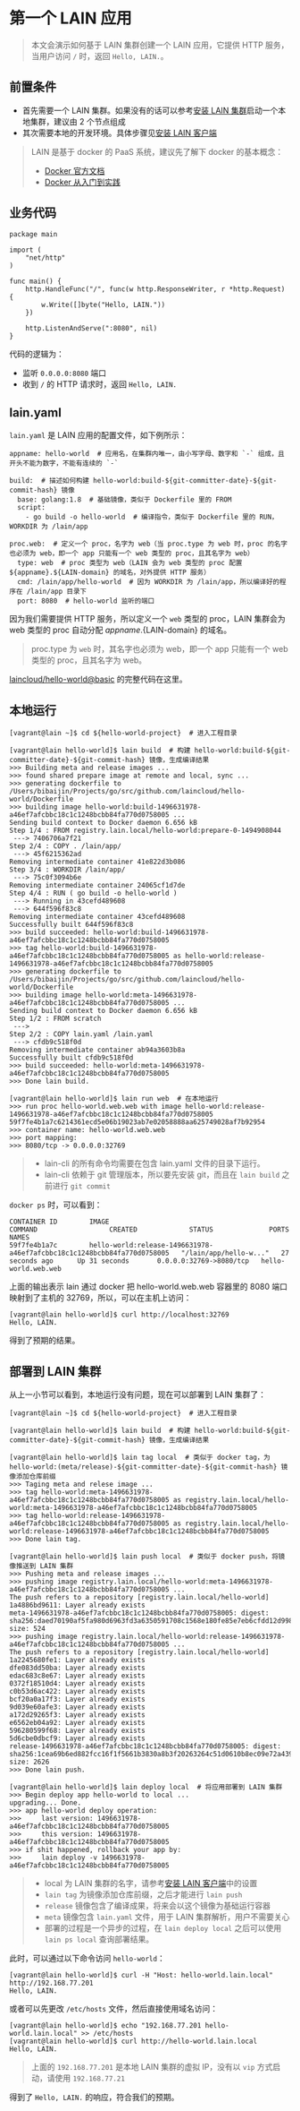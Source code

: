 # 第一个 LAIN 应用

> 本文会演示如何基于 LAIN 集群创建一个 LAIN 应用，它提供 HTTP 服务，当用户访问 `/` 时，返回 `Hello, LAIN.`。

## 前置条件

- 首先需要一个 LAIN 集群。如果没有的话可以参考[安装 LAIN 集群](../install/cluster.html)启动一个本地集群，建议由 2 个节点组成
- 其次需要本地的开发环境。具体步骤见[安装 LAIN 客户端](../install/lain-client.html)

> LAIN 是基于 docker 的 PaaS 系统，建议先了解下 docker 的基本概念：
> - [Docker 官方文档](https://docs.docker.com/)
> - [Docker 从入门到实践](https://yeasy.gitbooks.io/docker_practice/content/)

## 业务代码

```
package main

import (
	"net/http"
)

func main() {
	http.HandleFunc("/", func(w http.ResponseWriter, r *http.Request) {
		w.Write([]byte("Hello, LAIN."))
	})

	http.ListenAndServe(":8080", nil)
}
```

代码的逻辑为：
- 监听 `0.0.0.0:8080` 端口
- 收到 `/` 的 HTTP 请求时，返回 `Hello, LAIN.`

## lain.yaml

`lain.yaml` 是 LAIN 应用的配置文件，如下例所示：

```
appname: hello-world  # 应用名，在集群内唯一，由小写字母、数字和 `-` 组成，且开头不能为数字，不能有连续的 `-`

build:  # 描述如何构建 hello-world:build-${git-committer-date}-${git-commit-hash} 镜像
  base: golang:1.8  # 基础镜像，类似于 Dockerfile 里的 FROM
  script:
    - go build -o hello-world  # 编译指令，类似于 Dockerfile 里的 RUN，WORKDIR 为 /lain/app

proc.web:  # 定义一个 proc，名字为 web（当 proc.type 为 web 时，proc 的名字也必须为 web，即一个 app 只能有一个 web 类型的 proc，且其名字为 web）
  type: web  # proc 类型为 web（LAIN 会为 web 类型的 proc 配置 ${appname}.${LAIN-domain} 的域名，对外提供 HTTP 服务）
  cmd: /lain/app/hello-world  # 因为 WORKDIR 为 /lain/app，所以编译好的程序在 /lain/app 目录下
  port: 8080  # hello-world 监听的端口
```

因为我们需要提供 HTTP 服务，所以定义一个 `web` 类型的 proc，LAIN 集群会为 web 类型的 proc 自动分配 ${appname}.${LAIN-domain} 的域名。

> proc.type 为 `web` 时，其名字也必须为 web，即一个 app 只能有一个 web 类型的 proc，且其名字为 web。

[laincloud/hello-world@basic](https://github.com/laincloud/hello-world/tree/basic) 的完整代码在这里。

## 本地运行

```
[vagrant@lain ~]$ cd ${hello-world-project}  # 进入工程目录

[vagrant@lain hello-world]$ lain build  # 构建 hello-world:build-${git-committer-date}-${git-commit-hash} 镜像，生成编译结果
>>> Building meta and release images ...
>>> found shared prepare image at remote and local, sync ...
>>> generating dockerfile to /Users/bibaijin/Projects/go/src/github.com/laincloud/hello-world/Dockerfile
>>> building image hello-world:build-1496631978-a46ef7afcbbc18c1c1248bcbb84fa770d0758005 ...
Sending build context to Docker daemon 6.656 kB
Step 1/4 : FROM registry.lain.local/hello-world:prepare-0-1494908044
 ---> 7406706a7f21
Step 2/4 : COPY . /lain/app/
 ---> 45f6215362ad
Removing intermediate container 41e822d3b086
Step 3/4 : WORKDIR /lain/app/
 ---> 75c0f3094b6e
Removing intermediate container 24065cf1d7de
Step 4/4 : RUN ( go build -o hello-world )
 ---> Running in 43cefd489608
 ---> 644f596f83c8
Removing intermediate container 43cefd489608
Successfully built 644f596f83c8
>>> build succeeded: hello-world:build-1496631978-a46ef7afcbbc18c1c1248bcbb84fa770d0758005
>>> tag hello-world:build-1496631978-a46ef7afcbbc18c1c1248bcbb84fa770d0758005 as hello-world:release-1496631978-a46ef7afcbbc18c1c1248bcbb84fa770d0758005
>>> generating dockerfile to /Users/bibaijin/Projects/go/src/github.com/laincloud/hello-world/Dockerfile
>>> building image hello-world:meta-1496631978-a46ef7afcbbc18c1c1248bcbb84fa770d0758005 ...
Sending build context to Docker daemon 6.656 kB
Step 1/2 : FROM scratch
 --->
Step 2/2 : COPY lain.yaml /lain.yaml
 ---> cfdb9c518f0d
Removing intermediate container ab94a3603b8a
Successfully built cfdb9c518f0d
>>> build succeeded: hello-world:meta-1496631978-a46ef7afcbbc18c1c1248bcbb84fa770d0758005
>>> Done lain build.

[vagrant@lain hello-world]$ lain run web  # 在本地运行
>>> run proc hello-world.web.web with image hello-world:release-1496631978-a46ef7afcbbc18c1c1248bcbb84fa770d0758005
59f7fe4b1a7c6214361ecd5e06b19023ab7e02058888aa625749028af7b92954
>>> container name: hello-world.web.web
>>> port mapping:
>>> 8080/tcp -> 0.0.0.0:32769
```

> - lain-cli 的所有命令均需要在包含 lain.yaml 文件的目录下运行。
> - lain-cli 依赖于 git 管理版本，所以要先安装 git，而且在 `lain build` 之前进行 `git commit`

`docker ps` 时，可以看到：

```
CONTAINER ID        IMAGE                                                                     COMMAND                  CREATED             STATUS              PORTS                     NAMES
59f7fe4b1a7c        hello-world:release-1496631978-a46ef7afcbbc18c1c1248bcbb84fa770d0758005   "/lain/app/hello-w..."   27 seconds ago      Up 31 seconds       0.0.0.0:32769->8080/tcp   hello-world.web.web
```

上面的输出表示 lain 通过 docker 把 hello-world.web.web 容器里的 8080 端口映射到了主机的 32769，所以，可以在主机上访问：

```
[vagrant@lain hello-world]$ curl http://localhost:32769
Hello, LAIN.
```

得到了预期的结果。

## 部署到 LAIN 集群

从上一小节可以看到，本地运行没有问题，现在可以部署到 LAIN 集群了：

```
[vagrant@lain ~]$ cd ${hello-world-project}  # 进入工程目录

[vagrant@lain hello-world]$ lain build  # 构建 hello-world:build-${git-committer-date}-${git-commit-hash} 镜像，生成编译结果

[vagrant@lain hello-world]$ lain tag local  # 类似于 docker tag，为 hello-world:(meta/release)-${git-committer-date}-${git-commit-hash} 镜像添加仓库前缀
>>> Taging meta and relese image ...
>>> tag hello-world:meta-1496631978-a46ef7afcbbc18c1c1248bcbb84fa770d0758005 as registry.lain.local/hello-world:meta-1496631978-a46ef7afcbbc18c1c1248bcbb84fa770d0758005
>>> tag hello-world:release-1496631978-a46ef7afcbbc18c1c1248bcbb84fa770d0758005 as registry.lain.local/hello-world:release-1496631978-a46ef7afcbbc18c1c1248bcbb84fa770d0758005
>>> Done lain tag.

[vagrant@lain hello-world]$ lain push local  # 类似于 docker push，将镜像推送到 LAIN 集群
>>> Pushing meta and release images ...
>>> pushing image registry.lain.local/hello-world:meta-1496631978-a46ef7afcbbc18c1c1248bcbb84fa770d0758005 ...
The push refers to a repository [registry.lain.local/hello-world]
1a4886bd9611: Layer already exists
meta-1496631978-a46ef7afcbbc18c1c1248bcbb84fa770d0758005: digest: sha256:daed70190af5fa980d6963fd3a6350591708c1568e180fe85e7eb6cfdd12d998 size: 524
>>> pushing image registry.lain.local/hello-world:release-1496631978-a46ef7afcbbc18c1c1248bcbb84fa770d0758005 ...
The push refers to a repository [registry.lain.local/hello-world]
1a2245680fe1: Layer already exists
dfe083dd50ba: Layer already exists
edac683c8e67: Layer already exists
0372f18510d4: Layer already exists
c0b53d6ac422: Layer already exists
bcf20a0a17f3: Layer already exists
9d039e60afe3: Layer already exists
a172d29265f3: Layer already exists
e6562eb04a92: Layer already exists
596280599f68: Layer already exists
5d6cbe0dbcf9: Layer already exists
release-1496631978-a46ef7afcbbc18c1c1248bcbb84fa770d0758005: digest: sha256:1cea69b6ed882fcc16f1f5661b3830a8b3f20263264c51d0610b8ec09e72a439 size: 2626
>>> Done lain push.

[vagrant@lain hello-world]$ lain deploy local  # 将应用部署到 LAIN 集群
>>> Begin deploy app hello-world to local ...
upgrading... Done.
>>> app hello-world deploy operation:
>>>     last version: 1496631978-a46ef7afcbbc18c1c1248bcbb84fa770d0758005
>>>     this version: 1496631978-a46ef7afcbbc18c1c1248bcbb84fa770d0758005
>>> if shit happened, rollback your app by:
>>>     lain deploy -v 1496631978-a46ef7afcbbc18c1c1248bcbb84fa770d0758005
```

> - local 为 LAIN 集群的名字，请参考[安装 LAIN 客户端](../install/lain-client.html)中的设置
> - `lain tag` 为镜像添加仓库前缀，之后才能进行 `lain push`
> - `release` 镜像包含了编译成果，将来会以这个镜像为基础运行容器
> - `meta` 镜像包含 `lain.yaml` 文件，用于 LAIN 集群解析，用户不需要关心
> - 部署的过程是一个异步的过程，在 `lain deploy local` 之后可以使用 `lain ps local` 查询部署结果。

此时，可以通过以下命令访问 `hello-world`：

```
[vagrant@lain hello-world]$ curl -H "Host: hello-world.lain.local" http://192.168.77.201
Hello, LAIN.
```

或者可以先更改 `/etc/hosts` 文件，然后直接使用域名访问：

```
[vagrant@lain hello-world]$ echo "192.168.77.201 hello-world.lain.local" >> /etc/hosts
[vagrant@lain hello-world]$ curl http://hello-world.lain.local
Hello, LAIN.
```

> 上面的 `192.168.77.201` 是本地 LAIN 集群的虚拟 IP，没有以 `vip` 方式启动，请使用 `192.168.77.21`

得到了 `Hello, LAIN.` 的响应，符合我们的预期。
